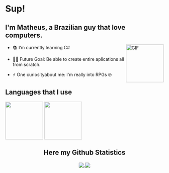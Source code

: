# Sup!

## I'm Matheus, a Brazilian guy that love computers.
<img align="right" alt="GIF" height="120px" src="https://user-images.githubusercontent.com/74038190/240885248-ff1b5f32-9420-4dde-b2b9-ed2c0aa17459.gif"/>

- 📚 I’m currently learning C#

- 💪🏼 Future Goal: Be able to create entire aplications all from scratch.

- ⚡ One curiosityabout me: I'm really into RPGs 🤓




## Languages that I use
<div>
<image align="center"height="120em" src="https://img.shields.io/badge/C%23-239120?style=for-the-badge&logo=c-sharp&logoColor=white" ">
<image align="center" height="120em" src="https://img.shields.io/badge/Java-ED8B00?style=for-the-badge&logo=openjdk&logoColor=white" >
</div>

<div>
  <h2 align="center"> Here my Github Statistics </h2>
  
  <div align="center"> 
     <a href="">
      <img align="center" src="https://github-readme-stats-sigma-five.vercel.app/api?username=MatBingo&show_icons=true&include_all_commits=true&count_private=true&theme=react&line_height=40" />
    </a>
    <a href="">
      <img align="center" src="https://github-readme-stats.vercel.app/api/top-langs/?username=MatBingo&theme=react&line_height=40&hide=css"/>
    </a>
</div>
